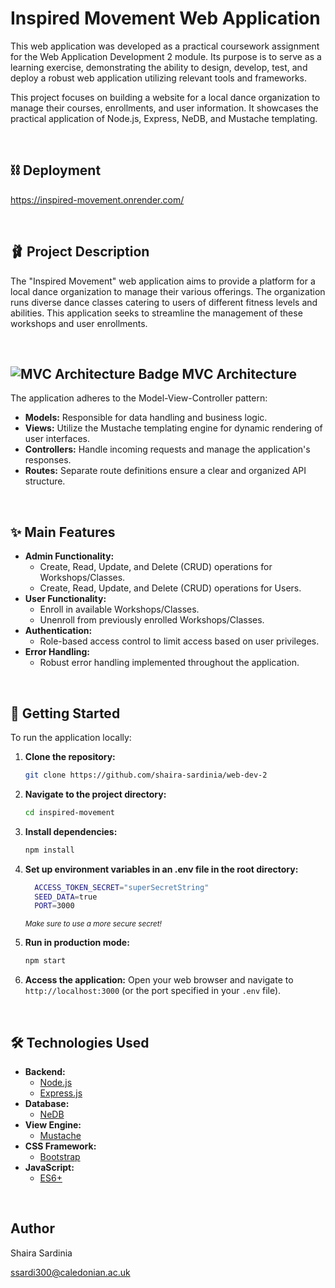 # Inspired Movement Web Application

This web application was developed as a practical coursework assignment for the Web Application Development 2 module. Its purpose is to serve as a learning exercise, demonstrating the ability to design, develop, test, and deploy a robust web application utilizing relevant tools and frameworks.

This project focuses on building a website for a local dance organization to manage their courses, enrollments, and user information. It showcases the practical application of Node.js, Express, NeDB, and Mustache templating.

<br>

## ⛓️ Deployment
https://inspired-movement.onrender.com/

<br>

## 🩰 Project Description

The "Inspired Movement" web application aims to provide a platform for a local dance organization to manage their various offerings. The organization runs diverse dance classes catering to users of different fitness levels and abilities. This application seeks to streamline the management of these workshops and user enrollments.

<br>

## <img src="https://img.shields.io/badge/Architecture-MVC-blueviolet" alt="MVC Architecture Badge"> MVC Architecture

The application adheres to the Model-View-Controller pattern:

* **Models:** Responsible for data handling and business logic.
* **Views:** Utilize the Mustache templating engine for dynamic rendering of user interfaces.
* **Controllers:** Handle incoming requests and manage the application's responses.
* **Routes:** Separate route definitions ensure a clear and organized API structure.

<br>

## ✨ Main Features

* **Admin Functionality:**
    * Create, Read, Update, and Delete (CRUD) operations for Workshops/Classes.
    * Create, Read, Update, and Delete (CRUD) operations for Users.
* **User Functionality:**
    * Enroll in available Workshops/Classes.
    * Unenroll from previously enrolled Workshops/Classes.
* **Authentication:**
    * Role-based access control to limit access based on user privileges.
* **Error Handling:**
    * Robust error handling implemented throughout the application.

<br>

## 🚀 Getting Started

To run the application locally:

1.  **Clone the repository:**
    ```bash
    git clone https://github.com/shaira-sardinia/web-dev-2
    ```

2.  **Navigate to the project directory:**
    ```bash
    cd inspired-movement
    ```

3.  **Install dependencies:**
    ```bash
    npm install
    ```

4.  **Set up environment variables in an .env file in the root directory:**
    ```bash
      ACCESS_TOKEN_SECRET="superSecretString"
      SEED_DATA=true
      PORT=3000
      ```

    <small>*Make sure to use a more secure secret!*</small>

5.  **Run in production mode:**
    ```bash
    npm start
    ```

6.  **Access the application:**
    Open your web browser and navigate to `http://localhost:3000` (or the port specified in your `.env` file).

<br>

## 🛠️ Technologies Used

* **Backend:**
    * [Node.js](https://nodejs.org/)
    * [Express.js](https://expressjs.com/)
* **Database:**
    * [NeDB](https://github.com/louischatriot/nedb)
* **View Engine:**
    * [Mustache](https://mustache.github.io/)
* **CSS Framework:**
    * [Bootstrap](https://getbootstrap.com/)
* **JavaScript:**
    * [ES6+](https://es6.org/)

<br> 

## Author

Shaira Sardinia

ssardi300@caledonian.ac.uk
